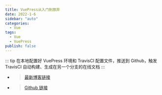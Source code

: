 ```yaml
---
title: VuePress从入门到放弃
date: 2022-1-6
sidebar: "auto"
categories:
  - Vue
tags:
  - Vue
  - VuePress
publish: false
---
```


::: tip
在本地配置好 VuePress 环境和 TravisCI 配置文件，推送到 Github，触发 TravisCI 自动构建、生成在另一个分支的在线文档
:::

<!-- more -->

- > [最新博客链接](https://tsanfer.xyz/views/frontEnd/vuepress_theme_reco-Github_Actions.html)
- > [Github 链接](https://github.com/Tsanfer/vuepress_theme_reco-Github_Actions)

